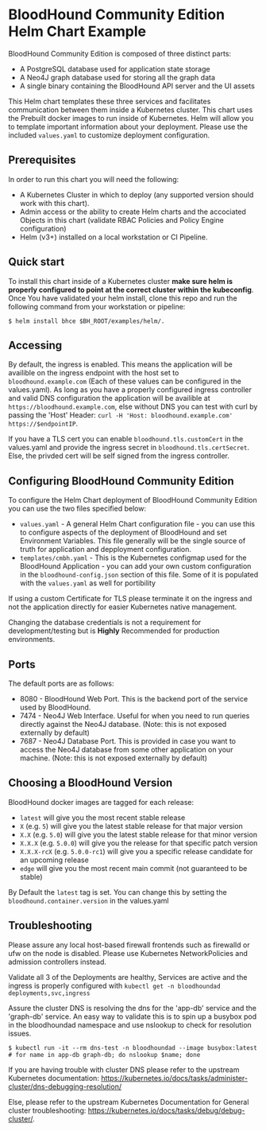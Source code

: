 # BloodHound Community Edition Helm Chart Example

BloodHound Community Edition is composed of three distinct parts:

-   A PostgreSQL database used for application state storage
-   A Neo4J graph database used for storing all the graph data
-   A single binary containing the BloodHound API server and the UI assets

This Helm chart templates these three services and facilitates communication between them inside a Kubernetes cluster. This chart uses the Prebuilt docker images to run inside of Kubernetes. Helm will allow you to template important information about your deployment. Please use the included `values.yaml` to customize deployment configuration.

## Prerequisites

In order to run this chart you will need the following:
- A Kubernetes Cluster in which to deploy (any supported version should work with this chart).
- Admin access or the ability to create Helm charts and the accociated Objects in this chart (validate RBAC Policies and Policy Engine configuration)
- Helm (v3+) installed on a local workstation or CI Pipeline.

## Quick start

To install this chart inside of a Kubernetes cluster **make sure helm is properly configured to point at the correct cluster within the kubeconfig**. Once You have validated your helm install, clone this repo and run the following command from your workstation or pipeline:

```
$ helm install bhce $BH_ROOT/examples/helm/.
```

## Accessing
By default, the ingress is enabled. This means the application will be availible on the ingress endpoint with the host set to `bloodhound.example.com` (Each of these values can be configured in the values.yaml). As long as you have a properly configured ingress controller and valid DNS configuration the application will be availible at `https://bloodhound.example.com`, else without DNS you can test with curl by passing the 'Host' Header: `curl -H 'Host: bloodhound.example.com' https://$endpointIP`.

 If you have a TLS cert you can enable `bloodhound.tls.customCert` in the values.yaml and provide the ingress secret in `bloodhound.tls.certSecret`. Else, the privded cert will be self signed from the ingress controller.

 ## Configuring BloodHound Community Edition

To configure the Helm Chart deployment of BloodHound Community Edition you can use the two files specified below:

-   `values.yaml` - A general Helm Chart configuration file - you can use this to configure aspects of the deployment of BloodHound and set Environment Variables. This file generally will be the single source of truth for application and depployment configuration.
-   `templates/cmbh.yaml` - This is the Kubernetes configmap used for the BloodHound Application - you can add your own custom configuration in the `bloodhound-config.json` section of this file. Some of it is populated with the `values.yaml` as well for portibility

If using a custom Certificate for TLS please terminate it on the ingress and not the application directly for easier Kubernetes native management. 

Changing the database credentials is not a requirement for development/testing but is **Highly** Recommended for production environments.

 ## Ports
The default ports are as follows:

-   8080 - BloodHound Web Port. This is the backend port of the service used by BloodHound. 
-   7474 - Neo4J Web Interface. Useful for when you need to run queries directly against the Neo4J database. (Note: this is not exposed externally by default)
-   7687 - Neo4J Database Port. This is provided in case you want to access the Neo4J database from some other application on your machine. (Note: this is not exposed externally by default)


## Choosing a BloodHound Version

BloodHound docker images are tagged for each release:

-   `latest` will give you the most recent stable release
-   `X` (e.g. `5`) will give you the latest stable release for that major version
-   `X.X` (e.g. `5.0`) will give you the latest stable release for that minor version
-   `X.X.X` (e.g. `5.0.0`) will give you the release for that specific patch version
-   `X.X.X-rcX` (e.g. `5.0.0-rc1`) will give you a specific release candidate for an upcoming release
-   `edge` will give you the most recent main commit (not guaranteed to be stable)

By Default the `latest` tag is set. You can change this by setting the `bloodhound.container.version` in the values.yaml

## Troubleshooting

Please assure any local host-based firewall frontends such as firewalld or ufw on the node is disabled. Please use Kubernetes NetworkPolicies and admission controllers instead.

Validate all 3 of the Deployments are healthy, Services are active and the ingress is properly configured  with `kubectl get -n bloodhoundad deployments,svc,ingress`

Assure the cluster DNS is resolving the dns for the 'app-db' service and the 'graph-db' service. An easy way to validate this is to spin up a busybox pod in the bloodhoundad namespace and use nslookup to check for resolution issues.

```
$ kubectl run -it --rm dns-test -n bloodhoundad --image busybox:latest
# for name in app-db graph-db; do nslookup $name; done
```
If you are having trouble with cluster DNS please refer to the upstream Kubernetes documentation:
https://kubernetes.io/docs/tasks/administer-cluster/dns-debugging-resolution/

Else, please refer to the upstream Kubernetes Documentation for General cluster troubleshooting: https://kubernetes.io/docs/tasks/debug/debug-cluster/.

